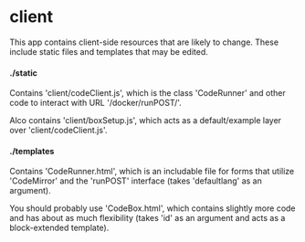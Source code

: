 # client
This app contains client-side resources that are likely to change. These include static files and templates that may be edited.

#### ./static
Contains 'client/codeClient.js', which is the class 'CodeRunner' and other code to interact with URL '/docker/runPOST/'.

Alco contains 'client/boxSetup.js', which acts as a default/example layer over 'client/codeClient.js'.

#### ./templates
Contains 'CodeRunner.html', which is an includable file for forms that utilize 'CodeMirror' and the 'runPOST' interface (takes 'defaultlang' as an argument). 

You should probably use 'CodeBox.html', which contains slightly more code and has about as much flexibility (takes 'id' as an argument and acts as a block-extended template).